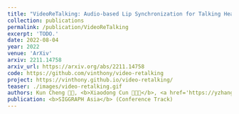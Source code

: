 ```yaml
---
title: "VideoReTalking: Audio-based Lip Synchronization for Talking Head Video Editing In the Wild"
collection: publications
permalink: /publication/VideoReTalking
excerpt: 'TODO.'
date: 2022-08-04
year: 2022
venue: 'ArXiv'
arxiv: 2211.14758
arxiv_url: https://arxiv.org/abs/2211.14758
code: https://github.com/vinthony/video-retalking
project: https://vinthony.github.io/video-retalking/
teaser: ./images/video-retalking.gif
authors: Kun Cheng 🧑‍💻, <b>Xiaodong Cun 🧑‍💻📮</b>, <a href='https://yzhang2016.github.io/'>Yong Zhang</a>, <a href='https://menghanxia.github.io/'>Menghan Xia</a>, <a href='https://feiiyin.github.io/'>Fei Yin</a>, </br> Mingrui Zhu, <a href='https://xuanwangvc.github.io/'>Xuan Wang</a>,  <a href="https://juewang725.github.io/">Jue Wang</a>, Nannan Wang
publication: <b>SIGGRAPH Asia</b> (Conference Track)
---
```


<!-- This paper is about the number 3. The number 4 is left for future work. -->

<!-- [Download paper here](http://academicpages.github.io/files/paper3.pdf) -->
